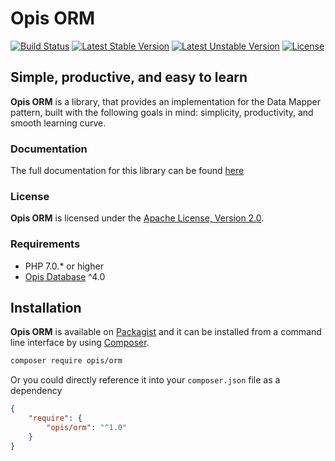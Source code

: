 Opis ORM
=========
[![Build Status](https://travis-ci.org/opis/orm.png)](https://travis-ci.org/opis/orm)
[![Latest Stable Version](https://poser.pugx.org/opis/orm/version.png)](https://packagist.org/packages/opis/orm)
[![Latest Unstable Version](https://poser.pugx.org/opis/orm/v/unstable.png)](//packagist.org/packages/opis/orm)
[![License](https://poser.pugx.org/opis/orm/license.png)](https://packagist.org/packages/opis/orm)

Simple, productive, and easy to learn
-------------------------------------

**Opis ORM** is a library, that provides an implementation for the Data Mapper pattern, 
built with the following goals in mind: simplicity, productivity, and smooth learning curve.

### Documentation

The full documentation for this library can be found [here][documentation]

### License

**Opis ORM** is licensed under the [Apache License, Version 2.0][apache_license]. 

### Requirements

* PHP 7.0.* or higher
* [Opis Database] ^4.0

## Installation

**Opis ORM** is available on [Packagist] and it can be installed from a 
command line interface by using [Composer]. 

```bash
composer require opis/orm
```

Or you could directly reference it into your `composer.json` file as a dependency

```json
{
    "require": {
        "opis/orm": "^1.0"
    }
}
```

[documentation]: https://www.opis.io/orm
[apache_license]: https://www.apache.org/licenses/LICENSE-2.0 "Apache License"
[Packagist]: https://packagist.org/packages/opis/orm "Packagist"
[Composer]: https://getcomposer.org "Composer"
[Opis Database]: https://www.opis.io/database
